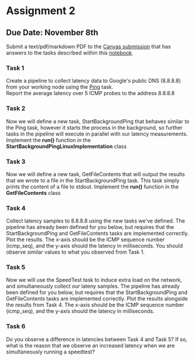 # Assignment 2

## Due Date: November 8th

Submit a text/pdf/markdown PDF to the [Canvas submission](https://ucsb.instructure.com/courses/15801/assignments/180681) that has answers to the tasks described within this [notebook](./latency_under_load.ipynb).

### Task 1
Create a pipeline to collect latency data to Google's public DNS (8.8.8.8) from your working node using the [Ping](https://github.com/netunicorn/netunicorn-library/blob/main/tasks/measurements/ping.py) task.   
Report the average latency over 5 ICMP probes to the address 8.8.8.8

### Task 2
Now we will define a new task, StartBackgroundPing that behaves similar to the Ping task, however it starts the process in the background, so further tasks in the pipeline will execute in parallel with our latency measurements.  
Implement the **run()** function in the **StartBackgroundPingLinuxImplementation** class

### Task 3
Now we will define a new task, GetFileContents that will output the results that we wrote to a file in the StartBackgroundPing task. This task simply prints the content of a file to stdout.
Implement the **run()** function in the **GetFileContents** class

### Task 4
Collect latency samples to 8.8.8.8 using the new tasks we've defined. The pipeline has already been defined for you below, but requires that the StartBackgroundPing and GetFileContents tasks are implemented correctly. Plot the results. The x-axis should be the ICMP sequence number (icmp_seq), and the y-axis should the latency in milliseconds. You should observe similar values to what you observed from Task 1.

### Task 5
Now we will use the SpeedTest task to induce extra load on the network, and simultaneously collect our lateny samples. The pipeline has already been defined for you below, but requires that the StartBackgroundPing and GetFileContents tasks are implemented correctly. Plot the results alongside the results from Task 4. The x-axis should be the ICMP sequence number (icmp_seq), and the y-axis should the latency in milliseconds.

### Task 6
Do you observe a difference in latencies between Task 4 and Task 5? If so, what is the reason that we observe an increased latency when we are simultaneously running a speedtest?
